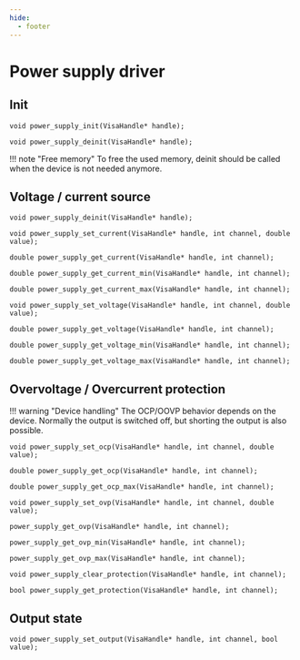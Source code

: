 ```yaml
---
hide:
  - footer
---
```


# Power supply driver

## Init

```
void power_supply_init(VisaHandle* handle);
```

```
void power_supply_deinit(VisaHandle* handle);

```

!!! note "Free memory"
    To free the used memory, deinit should be called when the device is 	not needed anymore.

## Voltage / current source


```
void power_supply_deinit(VisaHandle* handle);
```


```
void power_supply_set_current(VisaHandle* handle, int channel, double value);
```

```
double power_supply_get_current(VisaHandle* handle, int channel);
```


```
double power_supply_get_current_min(VisaHandle* handle, int channel);
```


```
double power_supply_get_current_max(VisaHandle* handle, int channel);
```


```
void power_supply_set_voltage(VisaHandle* handle, int channel, double value);
```


```
double power_supply_get_voltage(VisaHandle* handle, int channel);
```


```
double power_supply_get_voltage_min(VisaHandle* handle, int channel);
```


```
double power_supply_get_voltage_max(VisaHandle* handle, int channel);
```

## Overvoltage / Overcurrent protection

!!! warning "Device handling"
    The OCP/OOVP behavior depends on the device. Normally the output is switched off, but shorting the output is also possible.

```
void power_supply_set_ocp(VisaHandle* handle, int channel, double value);
```

```
double power_supply_get_ocp(VisaHandle* handle, int channel);
```

```
double power_supply_get_ocp_max(VisaHandle* handle, int channel);
```

```
void power_supply_set_ovp(VisaHandle* handle, int channel, double value);
```

```
power_supply_get_ovp(VisaHandle* handle, int channel);
```

```
power_supply_get_ovp_min(VisaHandle* handle, int channel);
```

```
power_supply_get_ovp_max(VisaHandle* handle, int channel);
```

```
void power_supply_clear_protection(VisaHandle* handle, int channel);
```

```
bool power_supply_get_protection(VisaHandle* handle, int channel);
```


## Output state

```
void power_supply_set_output(VisaHandle* handle, int channel, bool value);
```